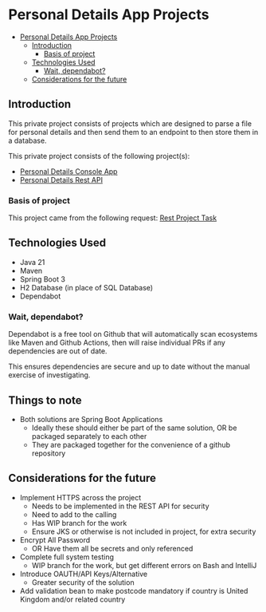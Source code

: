 # Personal Details App Projects

<!-- TOC -->

* [Personal Details App Projects](#personal-details-app-projects)
    * [Introduction](#introduction)
        * [Basis of project](#basis-of-project)
    * [Technologies Used](#technologies-used)
        * [Wait, dependabot?](#wait-dependabot)
    * [Considerations for the future](#considerations-for-the-future)

<!-- TOC -->

## Introduction

This private project consists of projects which are designed to parse
a file for personal details and then send them to
an endpoint to then store them in a database.

This private project consists of the following project(s):

- [Personal Details Console App](console-app/README.md)
- [Personal Details Rest API](rest-api/README.md)

### Basis of project

This project came from the following request:
[Rest Project Task](src/main/resources/Mini%20REST%20Project.docx)

## Technologies Used

- Java 21
- Maven
- Spring Boot 3
- H2 Database (in place of SQL Database)
- Dependabot

### Wait, dependabot?

Dependabot is a free tool on Github that will automatically scan ecosystems like Maven and Github Actions, then will
raise individual PRs if any dependencies are out of date.

This ensures dependencies are secure and up to date without the manual exercise of investigating.

## Things to note

- Both solutions are Spring Boot Applications
    - Ideally these should either be part of the same solution, OR be packaged separately to each other
    - They are packaged together for the convenience of a github repository

## Considerations for the future

- Implement HTTPS across the project
    - Needs to be implemented in the REST API for security
    - Need to add to the calling
    - Has WIP branch for the work
    - Ensure JKS or otherwise is not included in project, for extra security
- Encrypt All Password
    - OR Have them all be secrets and only referenced
- Complete full system testing
    - WIP branch for the work, but get different errors on Bash and IntelliJ
- Introduce OAUTH/API Keys/Alternative
    - Greater security of the solution
- Add validation bean to make postcode mandatory if country is United Kingdom and/or related country